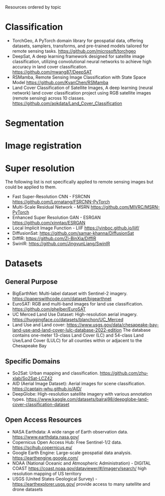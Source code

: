 Resources ordered by topic

# Classification
- TorchGeo, A PyTorch domain library for geospatial data, offering datasets, samplers, transforms, and pre-trained models tailored for remote sensing tasks. https://github.com/microsoft/torchgeo
- DeepSat, A deep learning framework designed for satellite image classification, utilizing convolutional neural networks to achieve high accuracy in land cover classification. https://github.com/mwang87/DeepSAT
- RSMamba, Remote Sensing Image Classification with State Space Model https://github.com/KyanChen/RSMamba
- Land Cover Classification of Satellite Images, A deep learning (neural network) land cover classification project using RGB satellite images (remote sensing) across 10 classes. https://github.com/aokdata/Land_Cover_Classification

# Segmentation

# Image registration

# Super resolution
The following list is not specifically applied to remote sensing images but could be applied to them.
- Fast Super-Resolution CNN - FSRCNN https://github.com/Lornatang/FSRCNN-PyTorch
- Multi-Scale Residual Network - MSRN https://github.com/MIVRC/MSRN-PyTorch
- Enhanced Super Resolution GAN - ESRGAN https://github.com/xinntao/ESRGAN
- Local Implicit Image Function - LIIF https://yinboc.github.io/liif/
- DiffusionSat: https://github.com/samar-khanna/DiffusionSat
- DiffIR: https://github.com/Zj-BinXia/DiffIR
- SwinIR: https://github.com/JingyunLiang/SwinIR

# Datasets

## General Purpose
- BigEarthNet: Multi-label dataset with Sentinel-2 imagery. https://paperswithcode.com/dataset/bigearthnet
- EuroSAT: RGB and multi-band images for land use classification. https://github.com/phelber/EuroSAT
- UC Merced Land Use Dataset: High-resolution aerial imagery. https://huggingface.co/datasets/blanchon/UC_Merced
- Land Use and Land cover: https://www.usgs.gov/data/chesapeake-bay-land-use-and-land-cover-lulc-database-2022-edition
The database contains one-meter 13-class Land Cover (LC) and 54-class Land Use/Land Cover (LULC) for all counties within or adjacent to the Chesapeake Bay

## Specific Domains

- So2Sat: Urban mapping and classification. https://github.com/zhu-xlab/So2Sat-LCZ42
- AID (Aerial Image Dataset): Aerial images for scene classification. https://captain-whu.github.io/AID/
- DeepGlobe: High-resolution satellite imagery with various annotation types. https://www.kaggle.com/datasets/balraj98/deepglobe-land-cover-classification-dataset

## Open Access Resources

- NASA Earthdata: A wide range of Earth observation data. https://www.earthdata.nasa.gov/ 
- Copernicus Open Access Hub: Free Sentinel-1/2 data. https://scihub.copernicus.eu/
- Google Earth Engine: Large-scale geospatial data analysis. https://earthengine.google.com/
- NOAA (National Oceanic and Atmospheric Administration) - DIGITAL COAST https://coast.noaa.gov/dataviewer/#/imagery/search/
  high resolution mapping of US territory
- USGS (United States Geological Survey) - https://earthexplorer.usgs.gov/
  provide access to many satellite and drone datasets


